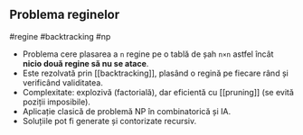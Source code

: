 ## Problema reginelor  
#regine #backtracking #np

- Problema cere plasarea a `n` regine pe o tablă de șah `n×n` astfel încât **nicio două regine să nu se atace**.
- Este rezolvată prin [[backtracking]], plasând o regină pe fiecare rând și verificând validitatea.
- Complexitate: explozivă (factorială), dar eficientă cu [[pruning]] (se evită poziții imposibile).
- Aplicație clasică de problemă NP în combinatorică și IA.
- Soluțiile pot fi generate și contorizate recursiv.

